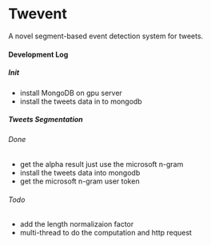 Twevent
=======

A novel segment-based event detection system for tweets.

#### Development Log

##### Init
* install MongoDB on gpu server
* install the tweets data in to mongodb

##### Tweets Segmentation

###### Done
* get the alpha result just use the microsoft n-gram
* install the tweets data into mongodb
* get the microsoft n-gram user token

###### Todo
* add the length normalizaion factor
* multi-thread to do the computation and http request
